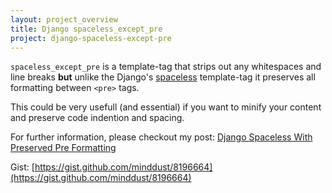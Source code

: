 ```yaml
---
layout: project_overview
title: Django spaceless_except_pre
project: django-spaceless-except-pre
---
```


`spaceless_except_pre` is a template-tag that strips out any whitespaces and line breaks **but** unlike the Django's [spaceless](https://docs.djangoproject.com/en/dev/ref/templates/builtins/#spaceless) template-tag it preserves all formatting between `<pre>` tags. 

This could be very usefull (and essential) if you want to minify your content and preserve code indention and spacing. 

For further information, please checkout my post: [Django Spaceless With Preserved Pre Formatting](http://www.minddust.com/post/django-spaceless-with-preserved-pre-formatting/)

Gist: [https://gist.github.com/minddust/8196664](https://gist.github.com/minddust/8196664)
